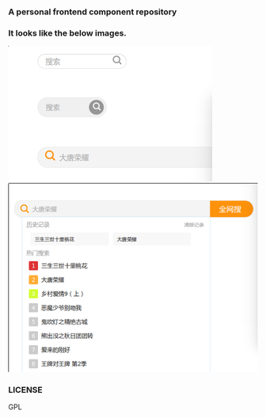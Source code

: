 ### A personal frontend component repository
### It looks like the below images.
![search](./src/assets/images/2017-02-25-234251_412x274_scrot.png)
![txsearch](./src/assets/images/2017-02-25-234718_606x459_scrot.png)

### LICENSE
GPL
